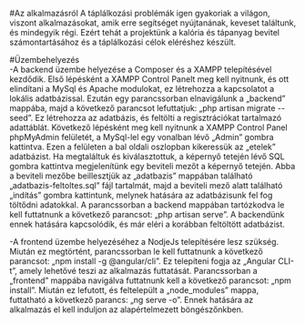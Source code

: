 #Az alkalmazásról
  A táplálkozási problémák igen gyakoriak a világon, viszont alkalmazásokat, amik erre segítséget nyújtanának, keveset találtunk, és mindegyik régi. Ezért tehát a projektünk a kalória és tápanyag bevitel számontartásához és a táplálkozási célok eléréshez készült.

#Üzembehelyezés  
  -A backend üzembe helyezése a Composer és a XAMPP telepítésével kezdődik. Első lépésként a XAMPP Control Panelt meg kell nyitnunk, és ott elindítani a MySql és Apache modulokat, ez létrehozza a kapcsolatot a lokális adatbázissal. Ezután egy parancssorban elnavigálunk a „backend” mappába, majd a következő parancsot lefuttatjuk: „php artisan migrate --seed”. Ez létrehozza az adatbázis, és feltölti a regisztrációkat tartalmazó adattáblát. Következő lépésként meg kell nyitnunk a XAMPP Control Panel phpMyAdmin felületét, a MySql-lel egy vonalban lévő „Admin” gombra kattintva. Ezen a felületen a bal oldali oszlopban kikeressük az „etelek” adatbázist. Ha megtaláltuk és kiválasztottuk, a képernyő tetején lévő SQL gombra kattintva megjelenítünk egy beviteli mezőt a képernyő tetején. Abba a beviteli mezőbe beillesztjük az „adatbazis” mappában található „adatbazis-feltoltes.sql” fájl tartalmát, majd a beviteli mező alatt található „indítás” gombra kattintunk, melynek hatására az adatbázisunk fel fog töltődni adatokkal. A parancssorban a backend mappában tartózkodva le kell futtatnunk a következő parancsot: „php artisan serve”. A backendünk ennek hatására kapcsolódik, és már eléri a korábban feltöltött adatbázist.

  -A frontend üzembe helyezéséhez a NodjeJs telepítésére lesz szükség. Miután ez megtörtént, parancssorban le kell futtatnunk a következő parancsot: „npm install -g @angular/cli”. Ez telepíteni fogja az „Angular CLI-t”, amely lehetővé teszi az alkalmazás futtatását. Parancssorban a „frontend” mappába navigálva futtatnunk kell a következő parancsot: „npm install”. Miután ez lefutott, és feltelepült a „node_modules” mappa, futtatható a következő parancs: „ng serve -o”. Ennek hatására az alkalmazás el kell induljon az alapértelmezett böngészőnkben.
